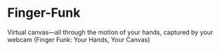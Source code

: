 # Finger-Funk
Virtual canvas—all through the motion of your hands, captured by your webcam (Finger Funk: Your Hands, Your Canvas)
